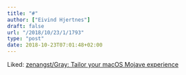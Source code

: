 ```yaml
---
title: "#"
author: ["Eivind Hjertnes"]
draft: false
url: "/2018/10/23/1/1793"
type: "post"
date: 2018-10-23T07:01:48+02:00
---
```


Liked: [zenangst/Gray: Tailor your
macOS Mojave experience](https://github.com/zenangst/Gray)
